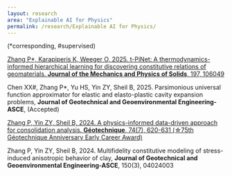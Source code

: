 ```yaml
---
layout: research
area: "Explainable AI for Physics"
permalink: /research/Explainable AI for Physics/
---
```


(*corresponding, #supervised)

[Zhang P*, Karapiperis K, Weeger O, 2025. t-PiNet: A thermodynamics-informed hierarchical learning for discovering constitutive relations of geomaterials. **Journal of the Mechanics and Physics of Solids**, 197, 106049](https://www.sciencedirect.com/science/article/abs/pii/S0022509625000250)  

Chen XX#, Zhang P*, Yu HS, Yin ZY, Sheil B, 2025. Parsimonious universal function approximator for elastic and elasto-plastic cavity expansion problems, **Journal of Geotechnical and Geoenvironmental Engineering-ASCE**, (Accepted)  

[Zhang P, Yin ZY, Sheil B, 2024. A physics-informed data-driven approach for consolidation analysis. **Géotechnique**, 74(7), 620-631 (☆75th Géotechnique Anniversary Early Career Award)](https://www.icevirtuallibrary.com/doi/abs/10.1680/jgeot.22.00046)  

Zhang P, Yin ZY, Sheil B, 2024. Multifidelity constitutive modeling of stress-induced anisotropic behavior of clay, **Journal of Geotechnical and Geoenvironmental Engineering-ASCE**, 150(3), 04024003  

